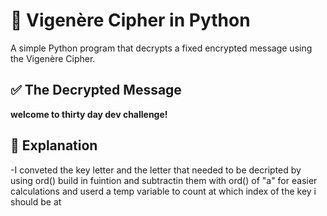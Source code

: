 # 🔐 Vigenère Cipher in Python

A simple Python program that decrypts a fixed encrypted message using the Vigenère Cipher.

## ✅ The Decrypted Message

**welcome to thirty day dev challenge!**

## 🧠 Explanation

-I conveted the key letter and the letter that needed to be decripted by using ord() build in fuintion and subtractin them with ord() of "a" for easier calculations and userd a temp variable to count at which index of the key i should be at
